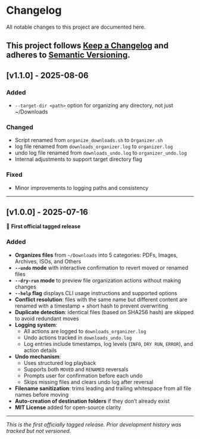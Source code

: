 # Changelog

All notable changes to this project are documented here.

This project follows [Keep a Changelog](https://keepachangelog.com/en/1.0.0/) and adheres to [Semantic Versioning](https://semver.org/spec/v2.0.0.html).
---

## [v1.1.0] - 2025-08-06

### Added
- `--target-dir <path>` option for organizing any directory, not just ~/Downloads

### Changed
- Script renamed from `organize_downloads.sh` to `Organizer.sh`
- log file renamed from `downloads_organizer.log` to `organizer.log`
- undo log file renamed from `downloads_undo.log` to `organizer_undo.log`
- Internal adjustments to support target directory flag

### Fixed
- Minor improvements to logging paths and consistency

---

## [v1.0.0] - 2025-07-16

🎉 **First official tagged release**

### Added
- **Organizes files** from `~/Downloads` into 5 categories: PDFs, Images, Archives, ISOs, and Others
- **`--undo` mode** with interactive confirmation to revert moved or renamed files
- **`--dry-run` mode** to preview file organization actions without making changes
- **`--help` flag** displays CLI usage instructions and supported options
- **Conflict resolution**: files with the same name but different content are renamed with a timestamp + short hash to prevent overwriting
- **Duplicate detection**: identical files (based on SHA256 hash) are skipped to avoid redundant moves
- **Logging system**:
  - All actions are logged to `downloads_organizer.log`
  - Undo actions tracked in `downloads_undo.log`
  - Log entries include timestamps, log levels (`INFO`, `DRY RUN`, `ERROR`), and action details
- **Undo mechanism**:
  - Uses structured log playback
  - Supports both `MOVED` and `RENAMED` reversals
  - Prompts user for confirmation before each undo
  - Skips missing files and clears undo log after reversal
- **Filename sanitization**: trims leading and trailing whitespace from all file names before moving
- **Auto-creation of destination folders** if they don’t already exist
- **MIT License** added for open-source clarity

---

_This is the first officially tagged release. Prior development history was tracked but not versioned._

